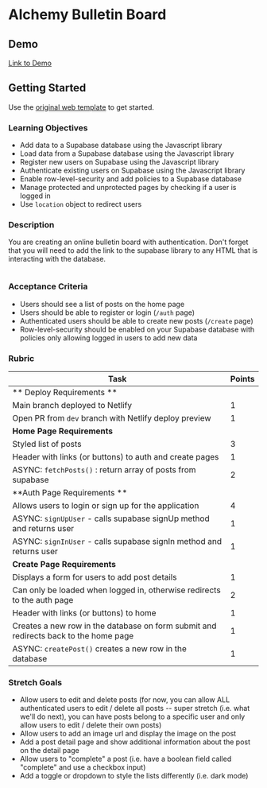 # Alchemy Bulletin Board

## Demo

[Link to Demo](https://alchemy-web-bulletin.netlify.app/)

## Getting Started

Use the [original web template](https://github.com/alchemycodelab/web-template) to get started.

### Learning Objectives

-   Add data to a Supabase database using the Javascript library
-   Load data from a Supabase database using the Javascript library
-   Register new users on Supabase using the Javascript library
-   Authenticate existing users on Supabase using the Javascript library
-   Enable row-level-security and add policies to a Supabase database
-   Manage protected and unprotected pages by checking if a user is logged in
-   Use `location` object to redirect users

### Description

You are creating an online bulletin board with authentication. Don't forget that you will need to add the link to the supabase library to any HTML that is interacting with the database.

<pre><script defer src="https://cdn.jsdelivr.net/npm/@supabase/supabase-js"></script></pre>

### Acceptance Criteria

-   Users should see a list of posts on the home page
-   Users should be able to register or login (`/auth` page)
-   Authenticated users should be able to create new posts (`/create` page)
-   Row-level-security should be enabled on your Supabase database with policies only allowing logged in users to add new data

### Rubric

| Task                                                                                 | Points |
| ------------------------------------------------------------------------------------ | ------ |
| ** Deploy Requirements **                                                            |        |
| Main branch deployed to Netlify                                                      | 1      |
| Open PR from `dev` branch with Netlify deploy preview                                | 1      |
| **Home Page Requirements**                                                           |        |
| Styled list of posts                                                                 | 3      |
| Header with links (or buttons) to auth and create pages                              | 1      |
| ASYNC: `fetchPosts()` : return array of posts from supabase                          | 2      |
| **Auth Page Requirements **                                                          |        |
| Allows users to login or sign up for the application                                 | 4      |
| ASYNC: `signUpUser` - calls supabase signUp method and returns user                  | 1      |
| ASYNC: `signInUser` - calls supabase signIn method and returns user                  | 1      |
| **Create Page Requirements**                                                         |        |
| Displays a form for users to add post details                                        | 1      |
| Can only be loaded when logged in, otherwise redirects to the auth page              | 2      |
| Header with links (or buttons) to home                                               | 1      |
| Creates a new row in the database on form submit and redirects back to the home page | 1      |
| ASYNC: `createPost()` creates a new row in the database                              | 1      |

### Stretch Goals
* Allow users to edit and delete posts (for now, you can allow ALL authenticated users to edit / delete all posts -- super stretch (i.e. what we'll do next), you can have posts belong to a specific user and only allow users to edit / delete their own posts)
* Allow users to add an image url and display the image on the post
* Add a post detail page and show additional information about the post on the detail page
* Allow users to "complete" a post (i.e. have a boolean field called "complete" and use a checkbox input)
* Add a toggle or dropdown to style the lists differently (i.e. dark mode)
